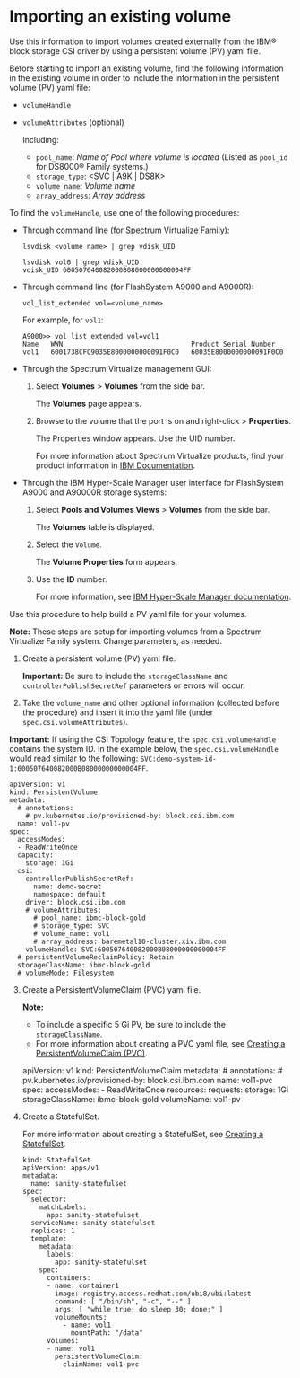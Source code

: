 # Importing an existing volume

Use this information to import volumes created externally from the IBM® block storage CSI driver by using a persistent volume (PV) yaml file.

Before starting to import an existing volume, find the following information in the existing volume in order to include the information in the persistent volume (PV) yaml file:

-   `volumeHandle`
-   `volumeAttributes` (optional)

    Including:

    -   `pool_name`: _Name of Pool where volume is located_ (Listed as `pool_id` for DS8000® Family systems.)
    -   `storage_type`: <SVC | A9K | DS8K>
    -   `volume_name`: _Volume name_
    -   `array_address`: _Array address_

To find the `volumeHandle`, use one of the following procedures:


- Through command line (for Spectrum Virtualize Family):

  `lsvdisk <volume name> | grep vdisk_UID`
    
  ```
  lsvdisk vol0 | grep vdisk_UID
  vdisk_UID 600507640082000B08000000000004FF
  ```

- Through command line (for FlashSystem A9000 and A9000R):

  `vol_list_extended vol=<volume_name>`

  For example, for `vol1`:

  ```
  A9000>> vol_list_extended vol=vol1
  Name   WWN                                Product Serial Number     
  vol1   6001738CFC9035E8000000000091F0C0   60035E8000000000091F0C0 
  ```

- Through the Spectrum Virtualize management GUI:

  1.  Select **Volumes** > **Volumes** from the side bar.

      The **Volumes** page appears.

  2.  Browse to the volume that the port is on and right-click > **Properties**.

      The Properties window appears. Use the UID number.

      For more information about Spectrum Virtualize products, find your product information in [IBM Documentation](https://www.ibm.com/docs/).

- Through the IBM Hyper-Scale Manager user interface for FlashSystem A9000 and A90000R storage systems:

  1.  Select **Pools and Volumes Views** > **Volumes** from the side bar.

      The **Volumes** table is displayed.

  2.  Select the `Volume`.

      The **Volume Properties** form appears.

  3.  Use the **ID** number.
    
      For more information, see [IBM Hyper-Scale Manager documentation](https://www.ibm.com/docs/en/hyper-scale-manager/).


Use this procedure to help build a PV yaml file for your volumes.

**Note:** These steps are setup for importing volumes from a Spectrum Virtualize Family system. Change parameters, as needed.

1.  Create a persistent volume (PV) yaml file.

    **Important:** Be sure to include the `storageClassName` and `controllerPublishSecretRef` parameters or errors will occur.

2.  Take the `volume_name` and other optional information (collected before the procedure) and insert it into the yaml file (under `spec.csi.volumeAttributes`).

**Important:** If using the CSI Topology feature, the `spec.csi.volumeHandle` contains the system ID. In the example below, the `spec.csi.volumeHandle` would read similar to the following: `SVC:demo-system-id-1:600507640082000B08000000000004FF`.

    apiVersion: v1
    kind: PersistentVolume
    metadata:
      # annotations:
        # pv.kubernetes.io/provisioned-by: block.csi.ibm.com
      name: vol1-pv
    spec:
      accessModes:
      - ReadWriteOnce
      capacity:
        storage: 1Gi
      csi:
        controllerPublishSecretRef:
          name: demo-secret
          namespace: default
        driver: block.csi.ibm.com
        # volumeAttributes:
          # pool_name: ibmc-block-gold
          # storage_type: SVC
          # volume_name: vol1
          # array_address: baremetal10-cluster.xiv.ibm.com
        volumeHandle: SVC:600507640082000B08000000000004FF
      # persistentVolumeReclaimPolicy: Retain
      storageClassName: ibmc-block-gold
      # volumeMode: Filesystem
    

3.  Create a PersistentVolumeClaim (PVC) yaml file.

    **Note:**

    -   To include a specific 5 Gi PV, be sure to include the `storageClassName`.
    -   For more information about creating a PVC yaml file, see [Creating a PersistentVolumeClaim (PVC)](csi_ug_config_create_pvc.md).
    
      apiVersion: v1
      kind: PersistentVolumeClaim
      metadata:
        # annotations:
          # pv.kubernetes.io/provisioned-by: block.csi.ibm.com
        name: vol1-pvc
      spec:
        accessModes:
        - ReadWriteOnce
        resources:
          requests:
            storage: 1Gi
        storageClassName: ibmc-block-gold
        volumeName: vol1-pv

4.  Create a StatefulSet.

    For more information about creating a StatefulSet, see [Creating a StatefulSet](csi_ug_config_create_statefulset.md).

        kind: StatefulSet
        apiVersion: apps/v1
        metadata:
          name: sanity-statefulset
        spec:
          selector:
            matchLabels:
              app: sanity-statefulset
          serviceName: sanity-statefulset
          replicas: 1
          template:
            metadata:
              labels:
                app: sanity-statefulset
            spec:
              containers:
              - name: container1
                image: registry.access.redhat.com/ubi8/ubi:latest
                command: [ "/bin/sh", "-c", "--" ]
                args: [ "while true; do sleep 30; done;" ]
                volumeMounts:
                  - name: vol1
                    mountPath: "/data"
              volumes:
              - name: vol1
                persistentVolumeClaim:
                  claimName: vol1-pvc